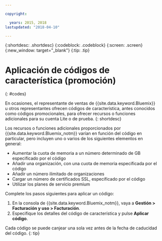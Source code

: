 ```yaml
---

copyright:

  years: 2015, 2018
lastupdated: "2018-04-10"

---
```


{:shortdesc: .shortdesc}
{:codeblock: .codeblock}
{:screen: .screen}
{:new_window: target="_blank"}
{:tip: .tip}

# Aplicación de códigos de característica (promoción)
{: #codes}

En ocasiones, el representante de ventas de {{site.data.keyword.Bluemix}} u otros representantes ofrecen códigos de característica, antes conocidos como códigos promocionales, para ofrecer recursos o funciones adicionales para su cuenta Lite o de prueba.
{: shortdesc}

Los recursos o funciones adicionales proporcionados por {{site.data.keyword.Bluemix_notm}} varían en función del código en particular, pero incluyen uno o varios de los siguientes elementos en general:

  * Aumentar la cuota de memoria a un número determinado de GB especificado por el código
  * Añadir una organización, con una cuota de memoria especificada por el código
  * Añadir un número ilimitado de organizaciones
  * Cargar un número de certificados SSL, especificado por el código
  * Utilizar los planes de servicio premium

Complete los pasos siguientes para aplicar un código:

1. En la consola de {{site.data.keyword.Bluemix_notm}}, vaya a **Gestión > Facturación y uso > Facturación**.
2. Especifique los detalles del código de característica y pulse **Aplicar código**.

Cada código se puede canjear una sola vez antes de la fecha de caducidad del código.
{: tip}
